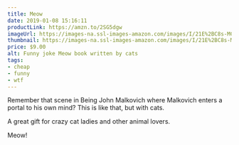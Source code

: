 ```yaml
---
title: Meow
date: 2019-01-08 15:16:11
productLink: https://amzn.to/2SG5dgw
imageUrl: https://images-na.ssl-images-amazon.com/images/I/21E%2BC8s-MCL._SX322_.jpg
thumbnail: https://images-na.ssl-images-amazon.com/images/I/21E%2BC8s-MCL._SR600,315_.jpg
price: $9.00
alt: Funny joke Meow book written by cats
tags:
- cheap
- funny
- wtf
---
```


Remember that scene in Being John Malkovich where Malkovich enters a portal to his own mind? This is like that, but with cats.

A great gift for crazy cat ladies and other animal lovers.

Meow!